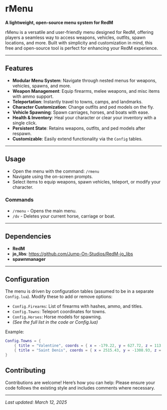 # rMenu
**A lightweight, open-source menu system for RedM**

rMenu is a versatile and user-friendly menu designed for RedM, offering players a seamless way to access weapons, vehicles, outfits, spawn locations, and more. Built with simplicity and customization in mind, this free and open-source tool is perfect for enhancing your RedM experience.

---

## Features

- **Modular Menu System**: Navigate through nested menus for weapons, vehicles, spawns, and more.  
- **Weapon Management**: Equip firearms, melee weapons, and misc items with ammo support.  
- **Teleportation**: Instantly travel to towns, camps, and landmarks.  
- **Character Customization**: Change outfits and ped models on the fly.  
- **Vehicle Spawning**: Spawn carriages, horses, and boats with ease.  
- **Health & Inventory**: Heal your character or clear your inventory with a single click.  
- **Persistent State**: Retains weapons, outfits, and ped models after respawn.  
- **Customizable**: Easily extend functionality via the `Config` tables.  

---

## Usage

- Open the menu with the command: `/rmenu`  
- Navigate using the on-screen prompts.  
- Select items to equip weapons, spawn vehicles, teleport, or modify your character.  

### Commands
- `/rmenu` - Opens the main menu.  
- `/dv` - Deletes your current horse, carriage or boat.  
---

## Dependencies

- **RedM**
- **jo_libs**: https://github.com/Jump-On-Studios/RedM-jo_libs
- **spawnmanager**

---

## Configuration

The menu is driven by configuration tables (assumed to be in a separate `Config.lua`). Modify these to add or remove options:

- `Config.Firearms`: List of firearms with hashes, ammo, and titles.  
- `Config.Towns`: Teleport coordinates for towns.  
- `Config.Horses`: Horse models for spawning.  
- *(See the full list in the code or Config.lua)*  

Example:  
```lua
Config.Towns = {
    { title = "Valentine", coords = { x = -179.22, y = 627.72, z = 113.09 } },
    { title = "Saint Denis", coords = { x = 2515.43, y = -1308.93, z = 48.95 } }
}
```

## Contributing

Contributions are welcome! Here’s how you can help:
Please ensure your code follows the existing style and includes comments where necessary.

---

*Last updated: March 12, 2025*  
